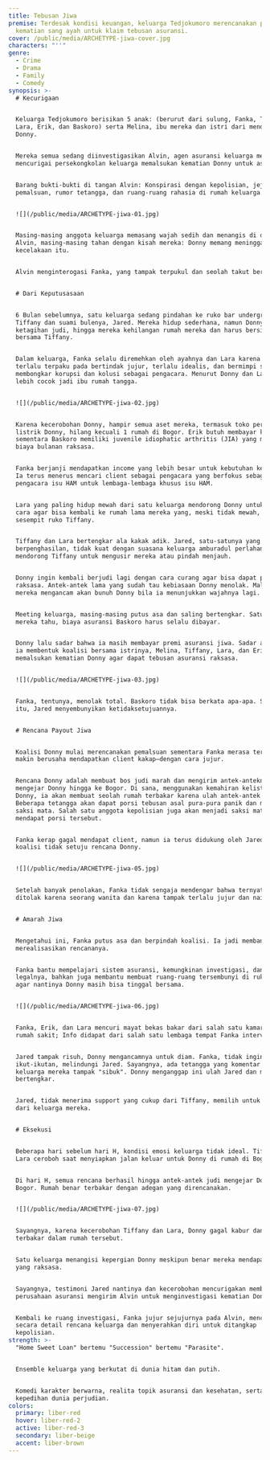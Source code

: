```yaml
---
title: Tebusan Jiwa
premise: Terdesak kondisi keuangan, keluarga Tedjokumoro merencanakan pemalsuan
  kematian sang ayah untuk klaim tebusan asuransi.
cover: /public/media/ARCHETYPE-jiwa-cover.jpg
characters: "''"
genre:
  - Crime
  - Drama
  - Family
  - Comedy
synopsis: >-
  # Kecurigaan


  Keluarga Tedjokumoro berisikan 5 anak: (berurut dari sulung, Fanka, Tiffany,
  Lara, Erik, dan Baskoro) serta Melina, ibu mereka dan istri dari mendiang Pak
  Donny.


  Mereka semua sedang diinvestigasikan Alvin, agen asuransi keluarga mereka yang
  mencurigai persekongkolan keluarga memalsukan kematian Donny untuk asuransi.


  Barang bukti-bukti di tangan Alvin: Konspirasi dengan kepolisian, jejak
  pemalsuan, rumor tetangga, dan ruang-ruang rahasia di rumah keluarga.


  ![](/public/media/ARCHETYPE-jiwa-01.jpg)


  Masing-masing anggota keluarga memasang wajah sedih dan menangis di depan
  Alvin, masing-masing tahan dengan kisah mereka: Donny memang meninggal di
  kecelakaan itu.


  Alvin menginterogasi Fanka, yang tampak terpukul dan seolah takut berbicara.


  # Dari Keputusasaan


  6 Bulan sebelumnya, satu keluarga sedang pindahan ke ruko bar underground
  Tiffany dan suami bulenya, Jared. Mereka hidup sederhana, namun Donny
  ketagihan judi, hingga mereka kehilangan rumah mereka dan harus bersinggah
  bersama Tiffany.


  Dalam keluarga, Fanka selalu diremehkan oleh ayahnya dan Lara karena Fanka
  terlalu terpaku pada bertindak jujur, terlalu idealis, dan bermimpi sukses
  membongkar korupsi dan kolusi sebagai pengacara. Menurut Donny dan Lara, Fanka
  lebih cocok jadi ibu rumah tangga.


  ![](/public/media/ARCHETYPE-jiwa-02.jpg)


  Karena kecerobohan Donny, hampir semua aset mereka, termasuk toko perabotan
  listrik Donny, hilang kecuali 1 rumah di Bogor. Erik butuh membayar kuliahnya,
  sementara Baskoro memiliki juvenile idiophatic arthritis (JIA) yang menguras
  biaya bulanan raksasa.


  Fanka berjanji mendapatkan income yang lebih besar untuk kebutuhan keluarga.
  Ia terus menerus mencari client sebagai pengacara yang berfokus sebagai
  pengacara isu HAM untuk lembaga-lembaga khusus isu HAM.


  Lara yang paling hidup mewah dari satu keluarga mendorong Donny untuk mencari
  cara agar bisa kembali ke rumah lama mereka yang, meski tidak mewah, tidak
  sesempit ruko Tiffany.


  Tiffany dan Lara bertengkar ala kakak adik. Jared, satu-satunya yang
  berpenghasilan, tidak kuat dengan suasana keluarga amburadul perlahan
  mendorong Tiffany untuk mengusir mereka atau pindah menjauh.


  Donny ingin kembali berjudi lagi dengan cara curang agar bisa dapat payout
  raksasa. Antek-antek lama yang sudah tau kebiasaan Donny menolak. Malah,
  mereka mengancam akan bunuh Donny bila ia menunjukkan wajahnya lagi.


  Meeting keluarga, masing-masing putus asa dan saling bertengkar. Satu hal yang
  mereka tahu, biaya asuransi Baskoro harus selalu dibayar.


  Donny lalu sadar bahwa ia masih membayar premi asuransi jiwa. Sadar akan ini,
  ia membentuk koalisi bersama istrinya, Melina, Tiffany, Lara, dan Erik untuk
  memalsukan kematian Donny agar dapat tebusan asuransi raksasa.


  ![](/public/media/ARCHETYPE-jiwa-03.jpg)


  Fanka, tentunya, menolak total. Baskoro tidak bisa berkata apa-apa. Sementara
  itu, Jared menyembunyikan ketidaksetujuannya.


  # Rencana Payout Jiwa


  Koalisi Donny mulai merencanakan pemalsuan sementara Fanka merasa terpojok dan
  makin berusaha mendapatkan client kakap—dengan cara jujur.


  Rencana Donny adalah membuat bos judi marah dan mengirim antek-anteknya untuk
  mengejar Donny hingga ke Bogor. Di sana, menggunakan kemahiran kelistrikan
  Donny, ia akan membuat seolah rumah terbakar karena ulah antek-antek tersebut.
  Beberapa tetangga akan dapat porsi tebusan asal pura-pura panik dan menjadi
  saksi mata. Salah satu anggota kepolisian juga akan menjadi saksi mata dan
  mendapat porsi tersebut.


  Fanka kerap gagal mendapat client, namun ia terus didukung oleh Jared. Mereka
  koalisi tidak setuju rencana Donny.


  ![](/public/media/ARCHETYPE-jiwa-05.jpg)


  Setelah banyak penolakan, Fanka tidak sengaja mendengar bahwa ternyata ia
  ditolak karena seorang wanita dan karena tampak terlalu jujur dan naif.


  # Amarah Jiwa


  Mengetahui ini, Fanka putus asa dan berpindah koalisi. Ia jadi membantu Donny
  merealisasikan rencananya.


  Fanka bantu mempelajari sistem asuransi, kemungkinan investigasi, dan sisi
  legalnya, bahkan juga membantu membuat ruang-ruang tersembunyi di ruko Tiffany
  agar nantinya Donny masih bisa tinggal bersama.


  ![](/public/media/ARCHETYPE-jiwa-06.jpg)


  Fanka, Erik, dan Lara mencuri mayat bekas bakar dari salah satu kamar mayat
  rumah sakit; Info didapat dari salah satu lembaga tempat Fanka interview.


  Jared tampak risuh, Donny mengancamnya untuk diam. Fanka, tidak ingin Jared
  ikut-ikutan, melindungi Jared. Sayangnya, ada tetangga yang komentar kalau
  keluarga mereka tampak "sibuk". Donny menganggap ini ulah Jared dan mereka
  bertengkar.


  Jared, tidak menerima support yang cukup dari Tiffany, memilih untuk keluar
  dari keluarga mereka.


  # Eksekusi


  Beberapa hari sebelum hari H, kondisi emosi keluarga tidak ideal. Tiffany dan
  Lara ceroboh saat menyiapkan jalan keluar untuk Donny di rumah di Bogor.


  Di hari H, semua rencana berhasil hingga antek-antek judi mengejar Donny ke
  Bogor. Rumah benar terbakar dengan adegan yang direncanakan.


  ![](/public/media/ARCHETYPE-jiwa-07.jpg)


  Sayangnya, karena kecerobohan Tiffany dan Lara, Donny gagal kabur dan ikut
  terbakar dalam rumah tersebut.


  Satu keluarga menangisi kepergian Donny meskipun benar mereka mendapat payout
  yang raksasa.


  Sayangnya, testimoni Jared nantinya dan kecerobohan mencurigakan membuat
  perusahaan asuransi mengirim Alvin untuk menginvestigasi kematian Donny.


  Kembali ke ruang investigasi, Fanka jujur sejujurnya pada Alvin, menceritakan
  secara detail rencana keluarga dan menyerahkan diri untuk ditangkap
  kepolisian.
strength: >-
  "Home Sweet Loan" bertemu "Succession" bertemu "Parasite".


  Ensemble keluarga yang berkutat di dunia hitam dan putih.


  Komedi karakter berwarna, realita topik asuransi dan kesehatan, serta
  kepedihan dunia perjudian.
colors:
  primary: liber-red
  hover: liber-red-2
  active: liber-red-3
  secondary: liber-beige
  accent: liber-brown
---
```

